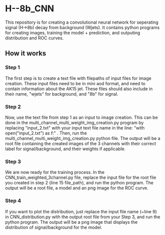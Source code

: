 # H--8b_CNN
This repository is for creating a convolutional neural network for seperating signal (H->8b) decay from background (Wjets). It contains python programs for creating images, training the model + prediction, and outputing distribution and ROC curves. 

## How it works
### Step 1
The first step is to create a text file with filepaths of input files for image creation. These input files need to be in mini aod format, and need to contain information about the AK15 jet. These files should also include in their name, "wjets" for background, and "8b" for signal. 
### Step 2
Now, use the text file from step 1 as an input to image creation. This can be done in the multi_channel_multi_weight_img_creation.py program by replacing "input_2.txt" with your input text file name in the line: "with open("input_2.txt") as f:" . Then, run the multi_channel_multi_weight_img_creation.py python file. The output will be a root file containing the created images of the 3 channels with their correct label for signal/background, and their weights if applicable. 
### Step 3
We are now ready for the training process. In the CNN_train_weighted_3channel.py file, replace the input file for the root file you created in step 2 (line 15 file_path), and run the python program. The output will be a root file, a model and an png image for the ROC curve. 
### Step 4
If you want to plot the distribution, just replace the input file name (~line 9) in CNN_distribution.py with the output root file from your Step 3, and run the python program. The output will be a png image that displays the distribution of signal/background for the model.

